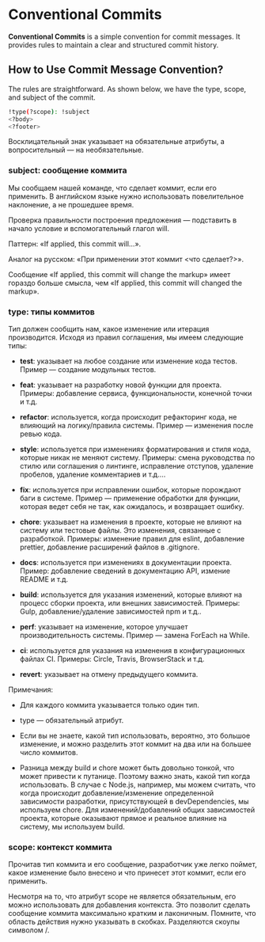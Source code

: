 # Conventional Commits

**Conventional Commits** is a simple convention for commit messages. It provides rules to maintain a clear and structured commit history.

## How to Use Commit Message Convention?

The rules are straightforward. As shown below, we have the type, scope, and subject of the commit.

```bash
!type(?scope): !subject
<?body>
<?footer>
```

Восклицательный знак указывает на обязательные атрибуты, а вопросительный — на необязательные.

### subject: сообщение коммита

Мы сообщаем нашей команде, что сделает коммит, если его применить. В английском языке нужно использовать повелительное наклонение, а не прошедшее время.

Проверка правильности построения предложения — подставить в начало условие и вспомогательный глагол will.

Паттерн: «If applied, this commit will…».

Аналог на русском: «При применении этот коммит <что сделает?>».

Сообщение «If applied, this commit will change the markup» имеет гораздо больше смысла, чем «If applied, this commit will changed the markup».

### type: типы коммитов

Тип должен сообщить нам, какое изменение или итерация производится. Исходя из правил соглашения, мы имеем следующие типы:

- **test**: указывает на любое создание или изменение кода тестов. Пример — создание модульных тестов.

- **feat**: указывает на разработку новой функции для проекта. Примеры: добавление сервиса, функциональности, конечной точки и т.д.

- **refactor**: используется, когда происходит рефакторинг кода, не влияющий на логику/правила системы. Пример — изменения после ревью кода.

- **style**: используется при изменениях форматирования и стиля кода, которые никак не меняют систему. Примеры: смена руководства по стилю или соглашения о линтинге, исправление отступов, удаление пробелов, удаление комментариев и т.д….

- **fix**: используется при исправлении ошибок, которые порождают баги в системе. Пример — применение обработки для функции, которая ведет себя не так, как ожидалось, и возвращает ошибку.

- **chore**: указывает на изменения в проекте, которые не влияют на систему или тестовые файлы. Это изменения, связанные с разработкой. Примеры: изменение правил для eslint, добавление prettier, добавление расширений файлов в .gitignore.

- **docs**: используется при изменениях в документации проекта. Пример: добавление сведений в документацию API, измение README и т.д.

- **build**: используется для указания изменений, которые влияют на процесс сборки проекта, или внешних зависимостей. Примеры: Gulp, добавление/удаление зависимостей npm и т.д..

- **perf**: указывает на изменение, которое улучшает производительность системы. Пример — замена ForEach на While.

- **ci**: используется для указания на изменения в конфигурационных файлах CI. Примеры: Circle, Travis, BrowserStack и т.д.

- **revert**: указывает на отмену предыдущего коммита.

Примечания:

- Для каждого коммита указывается только один тип.

- type — обязательный атрибут.

- Если вы не знаете, какой тип использовать, вероятно, это большое изменение, и можно разделить этот коммит на два или на большее число коммитов.

- Разница между build и chore может быть довольно тонкой, что может привести к путанице. Поэтому важно знать, какой тип когда использовать. В случае с Node.js, например, мы можем считать, что когда происходит добавление/изменение определенной зависимости разработки, присутствующей в devDependencies, мы используем chore. Для изменений/добавлений общих зависимостей проекта, которые оказывают прямое и реальное влияние на систему, мы используем build.

### scope: контекст коммита

Прочитав тип коммита и его сообщение, разработчик уже легко поймет, какое изменение было внесено и что принесет этот коммит, если его применить.

Несмотря на то, что атрибут scope не является обязательным, его можно использовать для добавления контекста. Это позволит сделать сообщение коммита максимально кратким и лаконичным. Помните, что область действия нужно указывать в скобках. Разделяются скоупы символом /.
